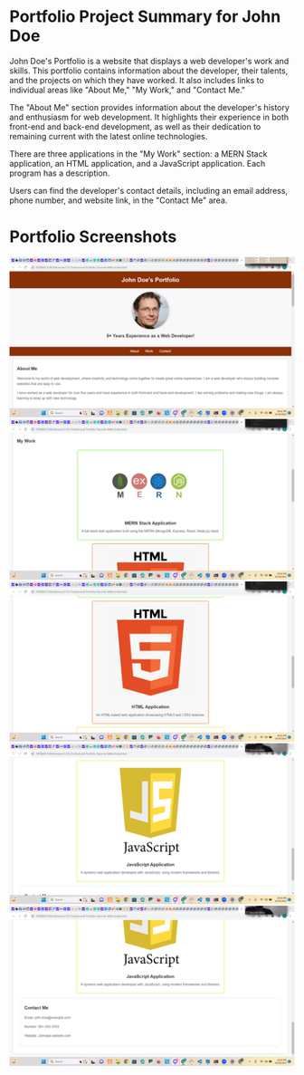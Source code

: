 
# Portfolio Project Summary for John Doe

John Doe's Portfolio is a website that displays a web developer's work and skills. This portfolio contains information about the developer, their talents, and the projects on which they have worked. It also includes links to individual areas like "About Me," "My Work," and "Contact Me."

The "About Me" section provides information about the developer's history and enthusiasm for web development. It highlights their experience in both front-end and back-end development, as well as their dedication to remaining current with the latest online technologies.

There are three applications in the "My Work" section: a MERN Stack application, an HTML application, and a JavaScript application. Each program has a description.

Users can find the developer's contact details, including an email address, phone number, and website link, in the "Contact Me" area.

# Portfolio Screenshots
<img src="./assets/images/Screenshot (1).png">

<img src="./assets/images/Screenshot (2).png">

<img src="./assets/images/Screenshot (3).png">

<img src="./assets/images/Screenshot (4).png">

<img src="./assets/images/Screenshot (5).png">